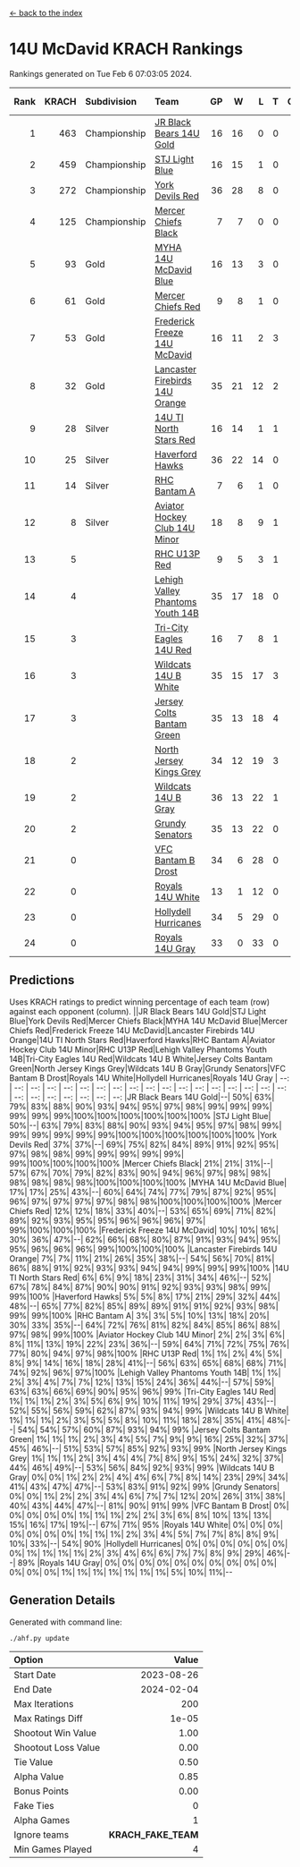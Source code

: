 [<- back to the index](readme.md)
# 14U McDavid KRACH Rankings
Rankings generated on Tue Feb  6 07:03:05 2024.

Rank|KRACH|Subdivision|Team|GP|W|L|T|OTW|OTL|SoS|Exp Wins|Win Diff
---:|---:|:---|:---|---:|---:|---:|---:|---:|---:|---:|---:|---:
1|463|Championship|[JR Black Bears 14U Gold](https://gamesheetstats.com/seasons/3659/teams/140633/schedule)|16|16|0|0|1|0|5|16.8|-0.0
2|459|Championship|[STJ Light Blue](https://gamesheetstats.com/seasons/3659/teams/140639/schedule)|16|15|1|0|0|0|44|15.8|-0.0
3|272|Championship|[York Devils Red](https://gamesheetstats.com/seasons/3659/teams/140644/schedule)|36|28|8|0|0|0|357|28.8|-0.0
4|125|Championship|[Mercer Chiefs Black](https://gamesheetstats.com/seasons/3659/teams/140605/schedule)|7|7|0|0|0|0|2|7.9|0.0
5|93|Gold|[MYHA 14U McDavid Blue](https://gamesheetstats.com/seasons/3659/teams/140636/schedule)|16|13|3|0|0|0|44|13.9|0.0
6|61|Gold|[Mercer Chiefs Red](https://gamesheetstats.com/seasons/3659/teams/140606/schedule)|9|8|1|0|0|0|29|8.9|0.0
7|53|Gold|[Frederick Freeze 14U McDavid](https://gamesheetstats.com/seasons/3659/teams/140628/schedule)|16|11|2|3|0|0|41|13.4|0.0
8|32|Gold|[Lancaster Firebirds 14U Orange](https://gamesheetstats.com/seasons/3659/teams/140634/schedule)|35|21|12|2|0|0|89|22.9|0.0
9|28|Silver|[14U TI North Stars Red](https://gamesheetstats.com/seasons/3659/teams/140626/schedule)|16|14|1|1|0|0|5|15.4|0.0
10|25|Silver|[Haverford Hawks](https://gamesheetstats.com/seasons/3659/teams/140630/schedule)|36|22|14|0|0|0|82|22.9|0.0
11|14|Silver|[RHC Bantam A](https://gamesheetstats.com/seasons/3659/teams/140618/schedule)|7|6|1|0|0|0|2|6.9|0.0
12|8|Silver|[Aviator Hockey Club 14U Minor](https://gamesheetstats.com/seasons/3659/teams/140627/schedule)|18|8|9|1|0|0|93|9.4|0.0
13|5||[RHC U13P Red](https://gamesheetstats.com/seasons/3659/teams/140619/schedule)|9|5|3|1|1|0|29|6.4|0.0
14|4||[Lehigh Valley Phantoms Youth 14B](https://gamesheetstats.com/seasons/3659/teams/140635/schedule)|35|17|18|0|2|1|47|17.9|0.0
15|3||[Tri-City Eagles 14U Red](https://gamesheetstats.com/seasons/3659/teams/140640/schedule)|16|7|8|1|1|0|55|8.4|0.0
16|3||[Wildcats 14U B White](https://gamesheetstats.com/seasons/3659/teams/140643/schedule)|35|15|17|3|2|1|35|17.4|0.0
17|3||[Jersey Colts Bantam Green](https://gamesheetstats.com/seasons/3659/teams/140632/schedule)|35|13|18|4|1|1|23|15.9|0.0
18|2||[North Jersey Kings Grey](https://gamesheetstats.com/seasons/3659/teams/140637/schedule)|34|12|19|3|1|1|27|14.4|0.0
19|2||[Wildcats 14U B Gray](https://gamesheetstats.com/seasons/3659/teams/140642/schedule)|36|13|22|1|0|0|33|14.4|0.0
20|2||[Grundy Senators](https://gamesheetstats.com/seasons/3659/teams/140629/schedule)|35|13|22|0|0|2|83|13.9|0.0
21|0||[VFC Bantam B Drost](https://gamesheetstats.com/seasons/3659/teams/140641/schedule)|34|6|28|0|0|2|101|6.9|0.0
22|0||[Royals 14U White](https://gamesheetstats.com/seasons/3659/teams/140620/schedule)|13|1|12|0|0|1|79|1.9|0.0
23|0||[Hollydell Hurricanes](https://gamesheetstats.com/seasons/3659/teams/140631/schedule)|34|5|29|0|0|0|19|5.9|0.0
24|0||[Royals 14U Gray](https://gamesheetstats.com/seasons/3659/teams/140638/schedule)|33|0|33|0|0|0|50|0.9|0.0

## Predictions
Uses KRACH ratings to predict winning percentage of each team (row) against each opponent (column).
||JR Black Bears 14U Gold|STJ Light Blue|York Devils Red|Mercer Chiefs Black|MYHA 14U McDavid Blue|Mercer Chiefs Red|Frederick Freeze 14U McDavid|Lancaster Firebirds 14U Orange|14U TI North Stars Red|Haverford Hawks|RHC Bantam A|Aviator Hockey Club 14U Minor|RHC U13P Red|Lehigh Valley Phantoms Youth 14B|Tri-City Eagles 14U Red|Wildcats 14U B White|Jersey Colts Bantam Green|North Jersey Kings Grey|Wildcats 14U B Gray|Grundy Senators|VFC Bantam B Drost|Royals 14U White|Hollydell Hurricanes|Royals 14U Gray
| --: | --: | --: | --: | --: | --: | --: | --: | --: | --: | --: | --: | --: | --: | --: | --: | --: | --: | --: | --: | --: | --: | --: | --: | --: 
|JR Black Bears 14U Gold|--| 50%| 63%| 79%| 83%| 88%| 90%| 93%| 94%| 95%| 97%| 98%| 99%| 99%| 99%| 99%| 99%| 99%|100%|100%|100%|100%|100%|100%
|STJ Light Blue| 50%|--| 63%| 79%| 83%| 88%| 90%| 93%| 94%| 95%| 97%| 98%| 99%| 99%| 99%| 99%| 99%| 99%|100%|100%|100%|100%|100%|100%
|York Devils Red| 37%| 37%|--| 69%| 75%| 82%| 84%| 89%| 91%| 92%| 95%| 97%| 98%| 98%| 99%| 99%| 99%| 99%| 99%| 99%|100%|100%|100%|100%
|Mercer Chiefs Black| 21%| 21%| 31%|--| 57%| 67%| 70%| 79%| 82%| 83%| 90%| 94%| 96%| 97%| 98%| 98%| 98%| 98%| 98%| 98%|100%|100%|100%|100%
|MYHA 14U McDavid Blue| 17%| 17%| 25%| 43%|--| 60%| 64%| 74%| 77%| 79%| 87%| 92%| 95%| 96%| 97%| 97%| 97%| 97%| 98%| 98%|100%|100%|100%|100%
|Mercer Chiefs Red| 12%| 12%| 18%| 33%| 40%|--| 53%| 65%| 69%| 71%| 82%| 89%| 92%| 93%| 95%| 95%| 96%| 96%| 96%| 97%| 99%|100%|100%|100%
|Frederick Freeze 14U McDavid| 10%| 10%| 16%| 30%| 36%| 47%|--| 62%| 66%| 68%| 80%| 87%| 91%| 93%| 94%| 95%| 95%| 96%| 96%| 96%| 99%|100%|100%|100%
|Lancaster Firebirds 14U Orange|  7%|  7%| 11%| 21%| 26%| 35%| 38%|--| 54%| 56%| 70%| 81%| 86%| 88%| 91%| 92%| 93%| 93%| 94%| 94%| 99%| 99%| 99%|100%
|14U TI North Stars Red|  6%|  6%|  9%| 18%| 23%| 31%| 34%| 46%|--| 52%| 67%| 78%| 84%| 87%| 90%| 90%| 91%| 92%| 93%| 93%| 98%| 99%| 99%|100%
|Haverford Hawks|  5%|  5%|  8%| 17%| 21%| 29%| 32%| 44%| 48%|--| 65%| 77%| 82%| 85%| 89%| 89%| 91%| 91%| 92%| 93%| 98%| 99%| 99%|100%
|RHC Bantam A|  3%|  3%|  5%| 10%| 13%| 18%| 20%| 30%| 33%| 35%|--| 64%| 72%| 76%| 81%| 82%| 84%| 85%| 86%| 88%| 97%| 98%| 99%|100%
|Aviator Hockey Club 14U Minor|  2%|  2%|  3%|  6%|  8%| 11%| 13%| 19%| 22%| 23%| 36%|--| 59%| 64%| 71%| 72%| 75%| 76%| 77%| 80%| 94%| 97%| 98%|100%
|RHC U13P Red|  1%|  1%|  2%|  4%|  5%|  8%|  9%| 14%| 16%| 18%| 28%| 41%|--| 56%| 63%| 65%| 68%| 68%| 71%| 74%| 92%| 96%| 97%|100%
|Lehigh Valley Phantoms Youth 14B|  1%|  1%|  2%|  3%|  4%|  7%|  7%| 12%| 13%| 15%| 24%| 36%| 44%|--| 57%| 59%| 63%| 63%| 66%| 69%| 90%| 95%| 96%| 99%
|Tri-City Eagles 14U Red|  1%|  1%|  1%|  2%|  3%|  5%|  6%|  9%| 10%| 11%| 19%| 29%| 37%| 43%|--| 52%| 55%| 56%| 59%| 62%| 87%| 93%| 94%| 99%
|Wildcats 14U B White|  1%|  1%|  1%|  2%|  3%|  5%|  5%|  8%| 10%| 11%| 18%| 28%| 35%| 41%| 48%|--| 54%| 54%| 57%| 60%| 87%| 93%| 94%| 99%
|Jersey Colts Bantam Green|  1%|  1%|  1%|  2%|  3%|  4%|  5%|  7%|  9%|  9%| 16%| 25%| 32%| 37%| 45%| 46%|--| 51%| 53%| 57%| 85%| 92%| 93%| 99%
|North Jersey Kings Grey|  1%|  1%|  1%|  2%|  3%|  4%|  4%|  7%|  8%|  9%| 15%| 24%| 32%| 37%| 44%| 46%| 49%|--| 53%| 56%| 84%| 92%| 93%| 99%
|Wildcats 14U B Gray|  0%|  0%|  1%|  2%|  2%|  4%|  4%|  6%|  7%|  8%| 14%| 23%| 29%| 34%| 41%| 43%| 47%| 47%|--| 53%| 83%| 91%| 92%| 99%
|Grundy Senators|  0%|  0%|  1%|  2%|  2%|  3%|  4%|  6%|  7%|  7%| 12%| 20%| 26%| 31%| 38%| 40%| 43%| 44%| 47%|--| 81%| 90%| 91%| 99%
|VFC Bantam B Drost|  0%|  0%|  0%|  0%|  0%|  1%|  1%|  1%|  2%|  2%|  3%|  6%|  8%| 10%| 13%| 13%| 15%| 16%| 17%| 19%|--| 67%| 71%| 95%
|Royals 14U White|  0%|  0%|  0%|  0%|  0%|  0%|  0%|  1%|  1%|  1%|  2%|  3%|  4%|  5%|  7%|  7%|  8%|  8%|  9%| 10%| 33%|--| 54%| 90%
|Hollydell Hurricanes|  0%|  0%|  0%|  0%|  0%|  0%|  0%|  1%|  1%|  1%|  1%|  2%|  3%|  4%|  6%|  6%|  7%|  7%|  8%|  9%| 29%| 46%|--| 89%
|Royals 14U Gray|  0%|  0%|  0%|  0%|  0%|  0%|  0%|  0%|  0%|  0%|  0%|  0%|  0%|  1%|  1%|  1%|  1%|  1%|  1%|  1%|  5%| 10%| 11%|--

## Generation Details

Generated with command line:
```
./ahf.py update
```

| Option | Value |
| :----- | ----: |
| Start Date | 2023-08-26 |
| End Date | 2024-02-04 |
| Max Iterations | 200 |
| Max Ratings Diff | 1e-05 |
| Shootout Win Value | 1.00 |
| Shootout Loss Value | 0.00 |
| Tie Value | 0.50 |
| Alpha Value | 0.85 |
| Bonus Points | 0.00 |
| Fake Ties | 0 |
| Alpha Games | 1 |
| Ignore teams | __KRACH_FAKE_TEAM__ |
| Min Games Played | 4 |

